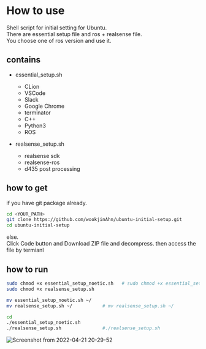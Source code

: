 # How to use

Shell script for initial setting for Ubuntu.  
There are essential setup file and ros + realsense file.  
You choose one of ros version and use it. 


## contains
- essential_setup.sh  
  + CLion    
  + VSCode  
  + Slack    
  + Google Chrome    
  + terminator    
  + C++    
  + Python3    
  + ROS  
  
- realsense_setup.sh  
  + realsense sdk    
  + realsense-ros    
  + d435 post processing  

## how to get  
if you have git package already.  

```bash
cd <YOUR_PATH>
git clone https://github.com/wookjinAhn/ubuntu-initial-setup.git
cd ubuntu-initial-setup
```

else.  
Click Code button and Download ZIP file and decompress. 
then access the file by termianl  


## how to run  

```bash
sudo chmod +x essential_setup_noetic.sh   # sudo chmod +x essential_setup_melodic.sh
sudo chmod +x realsense_setup.sh   

mv essential_setup_noetic.sh ~/
mv realsense_setup.sh ~/           # mv realsense_setup.sh ~/

cd
./essential_setup_noetic.sh
./realsense_setup.sh               #./realsense_setup.sh
```

![Screenshot from 2022-04-21 20-29-52](https://user-images.githubusercontent.com/79748805/164449366-0033cd0d-21aa-4c2d-9c3d-83437b37e869.png)
